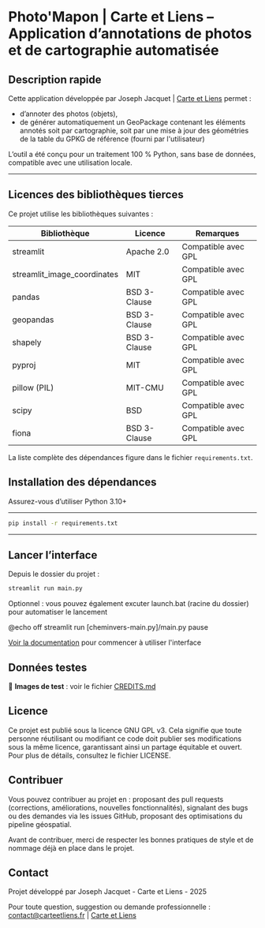 # Photo'Mapon | Carte et Liens – Application d’annotations de photos et de cartographie automatisée

## Description rapide

Cette application développée par Joseph Jacquet | [Carte et Liens](www.carteetliens.fr) permet :
- d’annoter des photos (objets),
- de générer automatiquement un GeoPackage contenant les éléments annotés soit par cartographie, soit par une mise à jour des géométries de la table du GPKG de référence (fourni par l'utilisateur)

L’outil a été conçu pour un traitement 100 % Python, sans base de données, compatible avec une utilisation locale.

---
## Licences des bibliothèques tierces

Ce projet utilise les bibliothèques suivantes :

| Bibliothèque                 | Licence            | Remarques |
|-----------------------------|--------------------|-----------|
| streamlit                   | Apache 2.0         | Compatible avec GPL |
| streamlit_image_coordinates | MIT                | Compatible avec GPL |
| pandas                      | BSD 3-Clause       | Compatible avec GPL |
| geopandas                   | BSD 3-Clause       | Compatible avec GPL |
| shapely                     | BSD 3-Clause       | Compatible avec GPL |
| pyproj                      | MIT                | Compatible avec GPL |
| pillow (PIL)                | MIT-CMU            | Compatible avec GPL |
| scipy                       | BSD                | Compatible avec GPL |
| fiona                       | BSD 3-Clause       | Compatible avec GPL |


La liste complète des dépendances figure dans le fichier `requirements.txt`.

## Installation des dépendances

Assurez-vous d’utiliser Python 3.10+

---

```bash
pip install -r requirements.txt
```
---

## Lancer l’interface

Depuis le dossier du projet :
```bash
streamlit run main.py
```

Optionnel : vous pouvez également excuter launch.bat (racine du dossier) pour automatiser le lancement

@echo off
streamlit run [cheminvers-main.py]/main.py
pause

[Voir la documentation](https://carteetliens.github.io/photomapon/) pour commencer à utiliser l'interface

## Données testes

📸 **Images de test** : voir le fichier [CREDITS.md](./CREDITS.md)


## Licence

Ce projet est publié sous la licence GNU GPL v3.
Cela signifie que toute personne réutilisant ou modifiant ce code doit publier ses modifications sous la même licence, garantissant ainsi un partage équitable et ouvert.
Pour plus de détails, consultez le fichier LICENSE.


## Contribuer

Vous pouvez contribuer au projet en :
    proposant des pull requests (corrections, améliorations, nouvelles fonctionnalités),
    signalant des bugs ou des demandes via les issues GitHub,
    proposant des optimisations du pipeline géospatial.

Avant de contribuer, merci de respecter les bonnes pratiques de style et de nommage déjà en place dans le projet.


## Contact

Projet développé par Joseph Jacquet - Carte et Liens - 2025

Pour toute question, suggestion ou demande professionnelle :
contact@carteetliens.fr |
[Carte et Liens](www.carteetliens.fr)